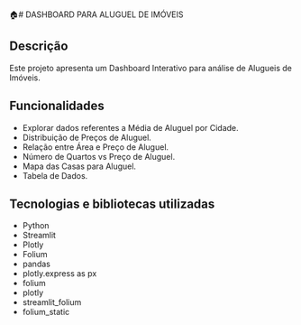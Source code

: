 :house:# DASHBOARD PARA ALUGUEL DE IMÓVEIS

## Descrição
Este projeto apresenta um Dashboard Interativo para análise de Alugueis de Imóveis.

## Funcionalidades
- Explorar dados referentes a Média de Aluguel por Cidade.
- Distribuição de Preços de Aluguel.
- Relação entre Área e Preço de Aluguel.
- Número de Quartos vs Preço de Aluguel.
- Mapa das Casas para Aluguel.
- Tabela de Dados.


## Tecnologias e bibliotecas utilizadas
- Python
- Streamlit
- Plotly
- Folium
- pandas
- plotly.express as px
- folium
- plotly
- streamlit_folium
- folium_static
